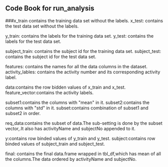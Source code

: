 ## Code Book for run_analysis 

###x_train
contains the training data set without the labels.
x_test: contains the test data set without the labels.

y_train: contains the labels for the training data set.
y_test: contains the labels for the test data set.

subject_train: contains the subject id for the training data set.
subject_test: contains the subject id for the test data set.

features: contains the names for all the data columns in the dataset.
activity_lables: contains the activity number and its corresponding
activity label.

data:contains the row bidden values of x_train and x_test.
feature_vector:contains the activity labels.

subset1:contains the columns with "mean" in it.
subset2:contains the columns with "std" in it.
subset:contains combination of subset1 and subset2 in order.

req_data:contains the subset of data.The sub-setting is done
by the subset vector,.It also has activityName and subjectNo
appended to it.
  
y:contains row binded values of y_train and y_test.
subject:contains row binded values of subject_train and subject_test.
   
final: contains the final data.frame wrapped in tbl_df,which has mean
of all the columns.The data ordered by activityName and subjectNo.   
